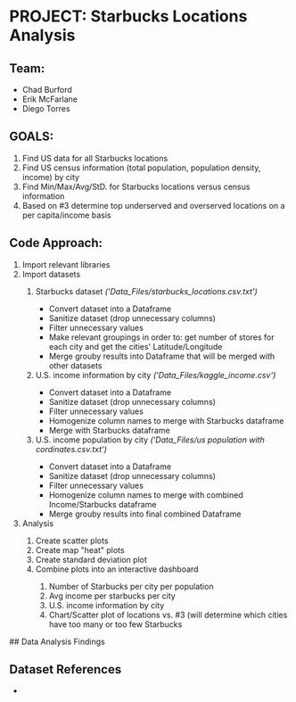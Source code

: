# PROJECT: Starbucks Locations Analysis

## Team:
- Chad Burford
- Erik McFarlane
- Diego Torres

## GOALS:

1. Find US data for all Starbucks locations
2. Find US census information (total population, population density, income) by city
3. Find Min/Max/Avg/StD. for Starbucks locations versus census information
4. Based on #3 determine top underserved and overserved locations on a per capita/income basis

## Code Approach:

<ol>
  <li>Import relevant libraries</li>
  <li>Import datasets</li>
  <ol>
    <li>Starbucks dataset <i>('Data_Files/starbucks_locations.csv.txt')</i></li>
      <ul><li>Convert dataset into a Dataframe</li>
          <li>Sanitize dataset (drop unnecessary columns)</li>
          <li>Filter unnecessary values</li>
          <li>Make relevant groupings in order to: get number of stores for each city and get the cities' Latitude/Longitude</li>
          <li>Merge grouby results into Dataframe that will be merged with other datasets</li>
      </ul>
    <li> U.S. income information by city <i>('Data_Files/kaggle_income.csv')</i></li>
      <ul><li>Convert dataset into a Dataframe</li>
          <li>Sanitize dataset (drop unnecessary columns)</li>
          <li>Filter unnecessary values</li>
          <li>Homogenize column names to merge with Starbucks dataframe</li>
          <li>Merge with Starbucks dataframe</li>
      </ul>
    <li> U.S. income population by city <i>('Data_Files/us population with cordinates.csv.txt')</i></li>
      <ul><li>Convert dataset into a Dataframe</li>
          <li>Sanitize dataset (drop unnecessary columns)</li>
          <li>Filter unnecessary values</li>
          <li>Homogenize column names to merge with combined Income/Starbucks dataframe</li>
          <li>Merge grouby results into final combined Dataframe</li>
      </ul>    
  </ol>    
  <li>Analysis</li>
  <ol>
    <li>Create scatter plots 
    <li>Create map "heat" plots</li>
    <li>Create standard deviation plot</li>
    <li>Combine plots into an interactive dashboard</li>
    <ol>
      <li>Number of Starbucks per city per population</li>
      <li>Avg income per starbucks per city</li>
      <li>U.S. income information by city</li>
      <li>Chart/Scatter plot of locations vs. #3 (will determine which cities have too many or too few Starbucks</li>
    </ol>
  </ol> 
</ol> 
## Data Analysis Findings

## Dataset References
<ul>
  <li></li>
